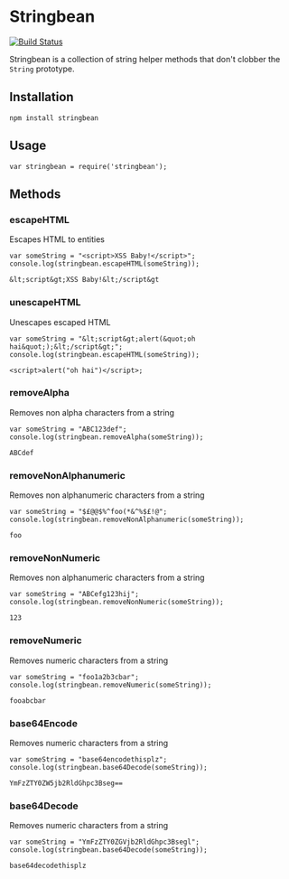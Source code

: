 # Stringbean

[![Build Status](https://secure.travis-ci.org/shapeshed/stringbean.png)](http://travis-ci.org/shapeshed/stringbean)

Stringbean is a collection of string helper methods that don't clobber the `String` prototype. 

## Installation

    npm install stringbean

## Usage

    var stringbean = require('stringbean');

## Methods

### escapeHTML

Escapes HTML to entities

    var someString = "<script>XSS Baby!</script>";
    console.log(stringbean.escapeHTML(someString));

    &lt;script&gt;XSS Baby!&lt;/script&gt

### unescapeHTML

Unescapes escaped HTML

    var someString = "&lt;script&gt;alert(&quot;oh hai&quot;);&lt;/script&gt;";
    console.log(stringbean.escapeHTML(someString));

    <script>alert("oh hai")</script>;

### removeAlpha

Removes non alpha characters from a string

    var someString = "ABC123def";
    console.log(stringbean.removeAlpha(someString));

    ABCdef

### removeNonAlphanumeric

Removes non alphanumeric characters from a string

    var someString = "$£@@$%^foo(*&^%$£!@";
    console.log(stringbean.removeNonAlphanumeric(someString));

    foo

### removeNonNumeric

Removes non alphanumeric characters from a string

    var someString = "ABCefg123hij";
    console.log(stringbean.removeNonNumeric(someString));

    123

### removeNumeric

Removes numeric characters from a string

    var someString = "foo1a2b3cbar";
    console.log(stringbean.removeNumeric(someString));

    fooabcbar

### base64Encode

Removes numeric characters from a string

    var someString = "base64encodethisplz";
    console.log(stringbean.base64Decode(someString));

    YmFzZTY0ZW5jb2RldGhpc3Bseg==

### base64Decode

Removes numeric characters from a string

    var someString = "YmFzZTY0ZGVjb2RldGhpc3Bsegl";
    console.log(stringbean.base64Decode(someString));

    base64decodethisplz

